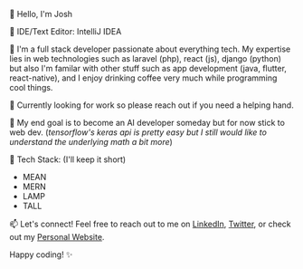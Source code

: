 👋 Hello, I'm Josh

🎹 IDE/Text Editor: IntelliJ IDEA

🚀 I'm a full stack developer passionate about everything tech. My expertise lies in web technologies such as laravel (php), react (js), django (python) but also I'm familar with other stuff such as app development (java, flutter, react-native), and I enjoy drinking coffee very much while programming cool things.


💼 Currently looking for work so please reach out if you need a helping hand.


🌱 My end goal is to become an AI developer someday but for now stick to web dev. (*tensorflow's keras api is pretty easy but I still would like to understand the underlying math a bit more*)


🔧 Tech Stack: (I'll keep it short)
   - MEAN
   - MERN
   - LAMP
   - TALL


📫 Let's connect! Feel free to reach out to me on [LinkedIn](https://linkedin.com/in/koficenti), [Twitter](https://twitter.com/koficenti), or check out my [Personal Website](https://astrum.today/).


Happy coding! ✨
